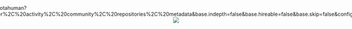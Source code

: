 

<div style="display:flex;justify-content:center;>![Metrics](<a href="url">https://metrics.lecoq.io/thisisnotahuman?template=classic&base=header%2C%20activity%2C%20community%2C%20repositories%2C%20metadata&base.indepth=false&base.hireable=false&base.skip=false&config.timezone=Asia%2FShanghai</a>)</div>

<div align="center"> <img src="https://github-readme-streak-stats.herokuapp.com/?user=thisisnotahuman" /> </div>
